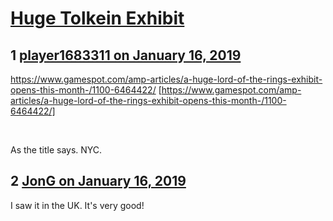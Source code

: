 # [Huge Tolkein Exhibit](https://community.fantasyflightgames.com/topic/289280-huge-tolkein-exhibit/)

## 1 [player1683311 on January 16, 2019](https://community.fantasyflightgames.com/topic/289280-huge-tolkein-exhibit/?do=findComment&comment=3593176)

https://www.gamespot.com/amp-articles/a-huge-lord-of-the-rings-exhibit-opens-this-month-/1100-6464422/ [https://www.gamespot.com/amp-articles/a-huge-lord-of-the-rings-exhibit-opens-this-month-/1100-6464422/]

 

As the title says. NYC.

## 2 [JonG on January 16, 2019](https://community.fantasyflightgames.com/topic/289280-huge-tolkein-exhibit/?do=findComment&comment=3593486)

I saw it in the UK. It's very good! 

